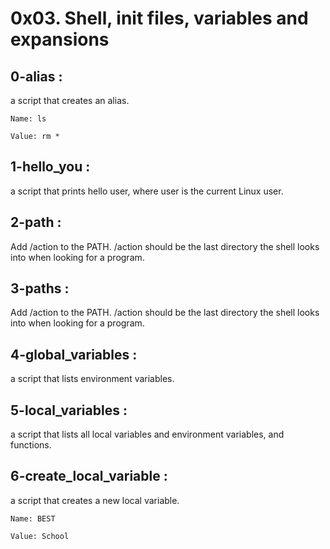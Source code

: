 #   0x03. Shell, init files, variables and expansions

##  0-alias :

a script that creates an alias.

	Name: ls

	Value: rm *

## 1-hello_you :

a script that prints hello user, where user is the current Linux user.


## 2-path :

Add /action to the PATH. /action should be the last directory the shell looks into when looking for a program.

## 3-paths :

Add /action to the PATH. /action should be the last directory the shell looks into when looking for a program.

##  4-global_variables :

a script that lists environment variables.

##  5-local_variables :

a script that lists all local variables and environment variables, and functions.

##  6-create_local_variable :

a script that creates a new local variable.

	Name: BEST

	Value: School


